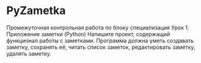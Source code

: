 # PyZametka
Промежуточная контрольная работа по блоку специализация
Урок 1. Приложение заметки (Python)
Напишите проект, содержащий функционал работы с заметками. 
Программа должна уметь создавать заметку, сохранять её, 
читать список заметок, редактировать заметку, удалять заметку.
